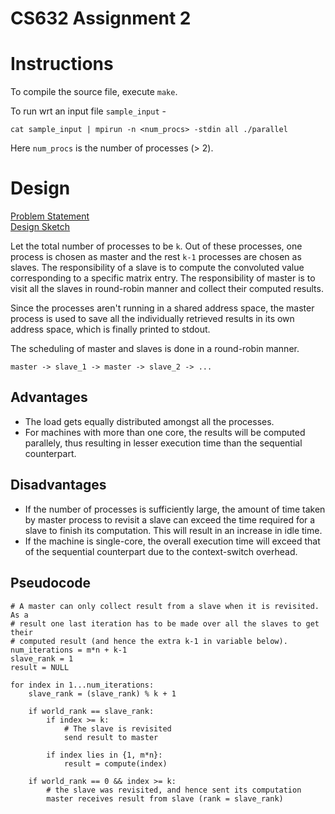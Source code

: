 # CS632 Assignment 2

# Instructions
To compile the source file, execute `make`.

To run wrt an input file `sample_input` -
```
cat sample_input | mpirun -n <num_procs> -stdin all ./parallel
```
Here `num_procs` is the number of processes (> 2).

# Design
[Problem Statement](docs/assn2.pdf)  
[Design Sketch](docs/design.txt)

Let the total number of processes to be `k`.
Out of these processes, one process is chosen as master and the rest `k-1`
processes are chosen as slaves.
The responsibility of a slave is to compute the convoluted value corresponding
to a specific matrix entry.
The responsibility of master is to visit all the slaves in round-robin manner
and collect their computed results.

Since the processes aren't running in a shared address space, the master process
is used to save all the individually retrieved results in its own address space,
which is finally printed to stdout.

The scheduling of master and slaves is done in a round-robin manner.

    master -> slave_1 -> master -> slave_2 -> ...

## Advantages
* The load gets equally distributed amongst all the processes.
* For machines with more than one core, the results will be computed parallely,
  thus resulting in lesser execution time than the sequential counterpart.

## Disadvantages
* If the number of processes is sufficiently large, the amount of time taken by 
  master process to revisit a slave can exceed the time required for a slave to 
  finish its computation. This will result in an increase in idle time.
* If the machine is single-core, the overall execution time will exceed that of
  the sequential counterpart due to the context-switch overhead.

## Pseudocode

```
# A master can only collect result from a slave when it is revisited. As a
# result one last iteration has to be made over all the slaves to get their
# computed result (and hence the extra k-1 in variable below).
num_iterations = m*n + k-1
slave_rank = 1
result = NULL

for index in 1...num_iterations:
    slave_rank = (slave_rank) % k + 1

    if world_rank == slave_rank:
        if index >= k:
            # The slave is revisited
            send result to master

        if index lies in {1, m*n}:
            result = compute(index)

    if world_rank == 0 && index >= k:
        # the slave was revisited, and hence sent its computation
        master receives result from slave (rank = slave_rank)

```
